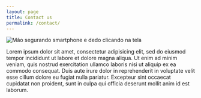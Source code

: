 ```yaml
---
layout: page
title: Contact us
permalink: /contact/
---
```


![Mão segurando smartphone e dedo clicando na tela](https://media.istockphoto.com/photos/closeup-image-of-male-hands-using-smartphone-with-icon-telephone-picture-id1168945108?k=6&m=1168945108&s=612x612&w=0&h=L9cO1Sztbr0EkD8kfVcuD01lf_s0lFETTPqZHyjDDO4=)

Lorem ipsum dolor sit amet, consectetur adipisicing elit, sed do eiusmod
tempor incididunt ut labore et dolore magna aliqua. Ut enim ad minim veniam,
quis nostrud exercitation ullamco laboris nisi ut aliquip ex ea commodo
consequat. Duis aute irure dolor in reprehenderit in voluptate velit esse
cillum dolore eu fugiat nulla pariatur. Excepteur sint occaecat cupidatat non
proident, sunt in culpa qui officia deserunt mollit anim id est laborum.